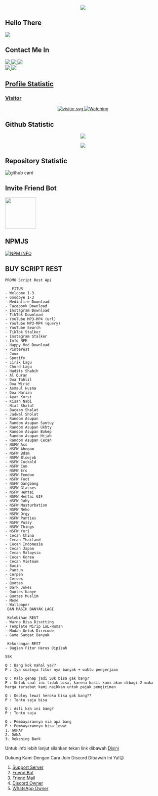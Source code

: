 </h1>
<p align="center">
  <img src="https://ibb.co/C8b16tn"/>
</p>

## Hello There
<a href="//discord.com/users/909113664701874206"><img align="center" src="https://cardivo.vercel.app/api?name=RIFKI%20WANDI&description=Halo,%20I%27m%20RIFKI%20WANDI%20dan%20saya%20masih%20programer%20pemula%20Nice%20to%20meet%20you%20%F0%9F%91%8B&image=https://avatars.githubusercontent.com/FRIENDHOST&usqp=CAU&backgroundColor=%23ecf0f1&youtube=RIFKIBOTX&github=FRIENDHOST&pattern=ticTacToe&colorPattern=%23eaeaea&site=RIFKI%20WANDI%20APRIYAN"/></a>
## Contact Me In
<p>
  <a href="https://instagram.com/rifki_wandi_apriyan"><img src="https://img.shields.io/badge/Instagram-E4405F?style=for-the-badge&logo=instagram&logoColor=white"/> 
  <a href="https://wa.me/6285721599053/"><img src="https://img.shields.io/badge/WhatsApp-25D366?style=for-the-badge&logo=whatsapp&logoColor=white" />
<a href="https:discord.com/users/909113664701874206"><img src="https://img.shields.io/badge/Discord-RIFKIWANDI-ff0000?style=for-the-badge&logo=discord&logoColor=ff0000&link=https://discord.com/users/909113664701874206" /><br>
   <a href="https://github.com/FRIENDHOST"><img src="https://img.shields.io/badge/-GitHub-black?style=flat-square&logo=github" /> 
  <a href="https://youtube.com/channel/UC-QG066uOC5ITFkUjxmE0HQ"><img src="https://img.shields.io/youtube/channel/subscribers/UC-QG066uOC5ITFkUjxmE0HQ?style=social" /> <br>
</p>

## Profile Statistic

<h3 align="left">Visitor</h3>
<p align="center">
<img src="https://count.getloli.com/get/@RIFKIWANDI?theme=moebooru-h" alt="visitor.svg">
  <a href="https://komarev.com/ghpvc/?username=RIFKIWANDI&color=blue&style=flat-square&label=Profile+Views"><img title="Watching" src="https://komarev.com/ghpvc/?username=RIFKIWANDI&color=blue&style=flat-square&label=Profile+View"></a>
</p>

## Github Statistic

<p align="center"><a href="https://github.com/RIFKIBOTZ"><img src="https://github-readme-stats.vercel.app/api?username=RIFKIBOTZ&show_icons=true&theme=radical"></a></p>
<p align="center"><a href="https://github.com/RIFKIBOTZ"><img src="https://github-readme-stats.vercel.app/api/top-langs/?username=RIFKIBOTZ&theme=radical&layout=compact"></a></p> 

## Repository Statistic
![github card](https://github-readme-stats.vercel.app/api/pin/?username=FRIENDHOST&repo=Friend-Host-Development&theme=dark)

## Invite Friend Bot
<a href="https://dsc.gg/friendbot.gg"><img src="https://ibb.co/d2Vk4r3" width="100" height="100"></a> 

## NPMJS
<p>
    <a href="https://nodei.co/npm/"><img src="https://nodei.co/npm/rakuapi.png?downloads=true&stars=true" alt="NPM INFO" /></a>
  </p>


## BUY SCRIPT REST
```
PROMO Script Rest Api

   FITUR
- Welcome 1-3
- Goodbye 1-3
- Mediafire Download
- Facebook Download
- Instagram Download
- TikTok Download
- YouTube MP3-MP4 (url)
- YouTube MP3-MP4 (query)
- YouTube Search
- TikTok Stalker
- Instagram Stalker
- Info NPM
- Happy Mod Download
- Pinterest
- Joox
- Spotify
- Lirik Lagu
- Chord Lagu
- Hadits Shahih
- Al Quran
- Doa Tahlil
- Doa Wirid
- Asmaul Husna
- Doa Harian
- Ayat Kursi
- Kisah Nabi
- Niat Shalat
- Bacaan Shalat
- Jadwal Sholat
- Random Asupan
- Random Asupan Santuy
- Random Asupan Ukhty
- Random Asupan Bokep
- Random Asupan Hijab
- Random Asupan Cecan
- NSFW Ass
- NSFW Ahegao
- NSFW Bdsm
- NSFW Blowjob
- NSFW Cuckold
- NSFW Cum
- NSFW Ero
- NSFW Femdom
- NSFW Foot
- NSFW Gangbang
- NSFW Glasses
- NSFW Hentai
- NSFW Hentai GIF
- NSFW Jahy
- NSFW Masturbation
- NSFW Neko
- NSFW Orgy 
- NSFW Panties
- NSFW Pussy
- NSFW Things
- NSFW Yuri
- Cecan China
- Cecan Thailand
- Cecan Indonesia
- Cecan Japan
- Cecan Malaysia
- Cecan Korea
- Cecan Vietnam
- Bucin
- Pantun
- Cerpen
- Cersex
- Quotes
- Dark Jokes
- Quotes Kanye
- Quotes Muslim
- Meme
- Wallpaper
 DAN MASIH BANYAK LAGI
 
 Kelebihan REST
- Warna Bisa Disetting
- Template Mirip LoL-Human
- Mudah Untuk Direcode
- Game Sangat Banyak

 Kekurangan REST
- Bagian Fitur Harus Dipisah

55K

Q : Bang kok mahal ya??
P : Iya soalnya fitur nya banyak + waktu pengerjaan

Q : Kalo genap jadi 50k bisa gak bang? 
P : Untuk saat ini tidak bisa, karena hasil kami akan dibagi 2 maka harga tersebut kami naikkan untuk pajak pengiriman

Q : Deploy lewat heroku bisa gak bang?? 
P : Tentu saja bisa

Q : Asli kah ini bang? 
P : Tentu saja 

Q : Pembayarannya via apa bang
P : Pembayarannya bisa lewat
1. GOPAY
2. DANA
3. Rekening Bank
```
Untuk info lebih lanjut silahkan tekan link dibawah
[Disini](https://raku-web.herokuapp.com)


Dukung Kami Dengan Cara Join Discord Dibawah Ini Ya!😉
1. [Support Server](https://dsc.gg/friendhost)
2. [Friend Bot](https://dsc.gg/friendbot.gg)
3. [Friend Mail](https://dsc.gg/friendmail.gg)
4. [Discord Owner](https://discord.com/users/909113664701874206)
5. [WhatsApp Owner](https://wa.me/6285721599053)


